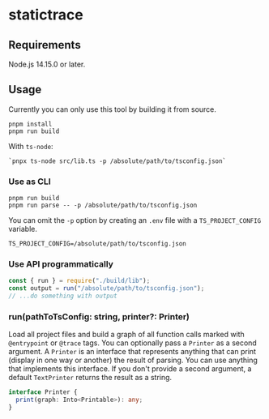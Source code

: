 # statictrace

## Requirements

Node.js 14.15.0 or later.

## Usage

Currently you can only use this tool by building it from source.

```
pnpm install
pnpm run build
```

With `ts-node`:

```
`pnpx ts-node src/lib.ts -p /absolute/path/to/tsconfig.json`
```

### Use as CLI

```
pnpm run build
pnpm run parse -- -p /absolute/path/to/tsconfig.json
```

You can omit the `-p` option by creating an `.env` file with a `TS_PROJECT_CONFIG` variable.

```
TS_PROJECT_CONFIG=/absolute/path/to/tsconfig.json
```

### Use API programmatically

```js
const { run } = require("./build/lib");
const output = run("/absolute/path/to/tsconfig.json");
// ...do something with output
```

### run(pathToTsConfig: string, printer?: Printer)

Load all project files and build a graph of all function calls marked with `@entrypoint` or `@trace` tags. You can optionally pass a `Printer` as a second argument. A `Printer` is an interface that represents anything that can print (display in one way or another) the result of parsing. You can use anything that implements this interface. If you don't provide a second argument, a default `TextPrinter` returns the result as a string.

```ts
interface Printer {
  print(graph: Into<Printable>): any;
}
```
